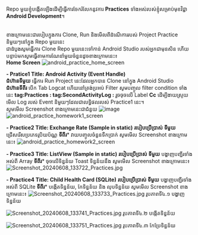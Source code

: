 Repo មួយខ្ញុំបង្កើតឡើងដើម្បីធ្វើការចែករំលែកនូវការ **Practices** ទាំងអស់របស់ខ្ញុំសម្រាប់មុខវិជ្ជា **Android Development**។ <br/><br/>

ខាងក្រោមនេះជារបៀបក្នុងការ Clone, Run និងមើលពីដំណើការរបស់ Project Practice និមួយៗនៅក្នុង Repo មួយនេះ <br/>
ជាដំបូងសូមធ្វើការ Clone Repo មួយនេះទៅកាន់ Android Studio របស់អ្នកជាមុនសិន ហើយបន្ទាប់មកសូមធ្វើតាមការណែនាំមួយចំនួនដូចខាងក្រោមនេះ៖ <br/>
**Home Screen**
![android_practice_home_screen](https://github.com/AEU-MSIT/AndroidPractices/assets/76842282/097f6182-57f8-4e82-a5b5-a4163524b027)

**- Pratice1 Title: Android Activity (Event Handle)** <br/>
**ជំហ៊ានទីមួយ** ធ្វើការ Run Project នេះដែលអ្នកបាន Clone នៅក្នុង Android Studio <br/>
**ជំហ៊ានទីពីរ** បើក Tab Logcat ហើយនៅត្រង់ប្រអប់ Filter សូមបញ្ចូល filter condition ទាំងនេះ **tag:Practices : tag:SecondActivityLog :** រួចចុចលើ Label **Cc**
ដើម្បីងាយស្រួយមើល Log របស់ Event និមួយៗដែលជាលទ្ធិផលរបស់ Practice1 នេះ។ <br/>
សូមមើល Screenshot ខាងក្រោមនេះជាជំនួយ
![image](https://github.com/AEU-MSIT/AndroidPractices/assets/76842282/fce08f85-a9a3-4152-aeba-e7e68a22af59)
![android_practice_homework1_screen](https://github.com/AEU-MSIT/AndroidPractices/assets/76842282/c481f2c3-4c93-440b-98d9-98e5bd093990)

**- Practice2 Title: Exchange Rate (Sample in static)**
**របៀបប្រើប្រាស់**
**ទីមួយ** ជ្រើសរើសប្រភេទរូបិយប័ណ្ណ
**ទីពីរ*** វាយបញ្ចូលចំនួនទឺកប្រាក់
សូមមើល Screenshot ខាងក្រោមនេះ៖
![android_practice_homework2_screen](https://github.com/AEU-MSIT/AndroidPractices/assets/76842282/326505be-63a9-4289-88c4-e6b0fbba154b)

**- Practice3 Title: ListView (Sample in static)**
**របៀបប្រើប្រាស់**
**ទីមួយ** បង្ហាញបញ្ជីរទាំងអស់ពី Array
**ទីពីរ*** ចុចលើទិន្នន័យ Toast ទិន្នន័យនឹង
សូមមើល Screenshot ខាងក្រោមនេះ៖
![Screenshot_20240608_133722_Practices.jpg](https://github.com/TryTec/AdvanceJavaPractices/assets/76842282/f52f95d9-61ad-4e4a-b2fd-d826383f5ba6)

**- Practice4 Title: Child Health Card (SQLite)**
**របៀបប្រើប្រាស់**
**ទីមួយ** បង្ហាញបញ្ជីរទាំងអស់ពី SQLite
**ទីពីរ*** បង្កើតទិន្នន័យ, កែទិន្នន័យ និង លុបទិន្នន័យ
សូមមើល Screenshot ខាងក្រោមនេះ៖
![Screenshot_20240608_133733_Practices.jpg](https://github.com/TryTec/AdvanceJavaPractices/assets/76842282/dca7cb1a-7298-47cb-9825-db5ef434961d)
រូបភាពទី៤.១ បង្ហាញទិន្នន័យ

![Screenshot_20240608_133741_Practices.jpg](https://github.com/TryTec/AdvanceJavaPractices/assets/76842282/2b5c1802-dd99-4636-bad5-572badaa5b7e)
រូបភាពទី៤.២ បង្កើតទិន្នន័យ

![Screenshot_20240608_133751_Practices.jpg](https://github.com/TryTec/AdvanceJavaPractices/assets/76842282/78239954-13da-439b-9fe8-c2604af18b8d)
រូបភាពទី៤.៣ កែប្រែទិន្នន័យ

